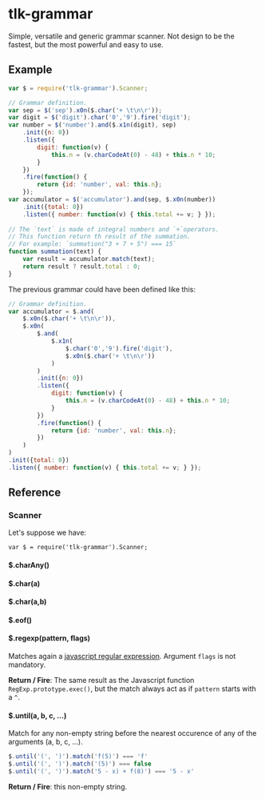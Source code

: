 # tlk-grammar
Simple, versatile and generic grammar scanner.
Not design to be the fastest, but the most powerful and easy to use.

## Example

```javascript
var $ = require('tlk-grammar').Scanner;

// Grammar definition.
var sep = $('sep').x0n($.char('+ \t\n\r'));
var digit = $('digit').char('0','9').fire('digit');
var number = $('number').and($.x1n(digit), sep)
    .init({n: 0})
    .listen({
        digit: function(v) {
            this.n = (v.charCodeAt(0) - 48) + this.n * 10;
        }
    })
    .fire(function() {
        return {id: 'number', val: this.n};
    });
var accumulator = $('accumulator').and(sep, $.x0n(number))
    .init({total: 0})
    .listen({ number: function(v) { this.total += v; } });
    
// The `text` is made of integral numbers and `+`operators.
// This function return th result of the summation.
// For example: `summation("3 + 7 + 5") === 15`
function summation(text) {
    var result = accumulator.match(text);
    return result ? result.total : 0;
}
```

The previous grammar could have been defined like this:

```javascript
// Grammar definition.
var accumulator = $.and(
    $.x0n($.char('+ \t\n\r')),
    $.x0n(
        $.and(
            $.x1n(
                $.char('0','9').fire('digit'),
                $.x0n($.char('+ \t\n\r'))
            )
        )
        .init({n: 0})
        .listen({
            digit: function(v) {
                this.n = (v.charCodeAt(0) - 48) + this.n * 10;
            }
        })
        .fire(function() {
            return {id: 'number', val: this.n};
        })
    )
)
.init({total: 0})
.listen({ number: function(v) { this.total += v; } });
```


## Reference

### Scanner

Let's suppose we have:

```
var $ = require('tlk-grammar').Scanner;
```

#### $.charAny()


#### $.char(a)


#### $.char(a,b)


#### $.eof()


#### $.regexp(pattern, flags)

Matches again a [javascript regular expression](https://developer.mozilla.org/en-US/docs/Web/JavaScript/Reference/Global_Objects/RegExp?redirectlocale=en-US&redirectslug=JavaScript%2FReference%2FGlobal_Objects%2FRegExp).
Argument `flags` is not mandatory.

__Return / Fire__:
The same result as the Javascript function `RegExp.prototype.exec()`, but the match always act as if `pattern` starts with a `^`.

#### $.until(a, b, c, ...)

Match for any non-empty string before the nearest occurence of any of the arguments (a, b, c, ...).

```js
$.until('(', ')').match('f(5)') === 'f'
$.until('(', ')').match('(5)') === false
$.until('(', ')').match('5 - x) + f(8)') === '5 - x'
```

__Return / Fire__: this non-empty string.

